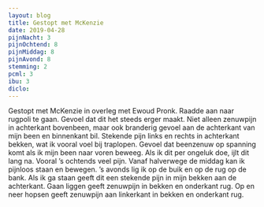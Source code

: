 ```yaml
---
layout: blog
title: Gestopt met McKenzie
date: 2019-04-28
pijnNacht: 3
pijnOchtend: 8
pijnMiddag: 8
pijnAvond: 8
stemming: 2
pcml: 3
ibu: 3
diclo: 
---
```


Gestopt met McKenzie in overleg met Ewoud Pronk. Raadde aan naar rugpoli te gaan. Gevoel dat dit het steeds erger maakt. Niet alleen zenuwpijn in achterkant bovenbeen, maar ook branderig gevoel aan de achterkant van mijn been en binnenkant bil. Stekende pijn links en rechts in achterkant bekken, wat ik vooral voel bij traplopen. Gevoel dat beenzenuw op spanning komt als ik mijn been naar voren beweeg. Als ik dit per ongeluk doe, ijlt dit lang na. Vooral ’s ochtends veel pijn. Vanaf halverwege de middag kan ik pijnloos staan en bewegen. ’s avonds lig ik op de buik en op de rug op de bank. Als ik ga staan geeft dit een stekende pijn in mijn bekken aan de achterkant. Gaan liggen geeft zenuwpijn in bekken en onderkant rug. Op en neer hopsen geeft zenuwpijn aan linkerkant in bekken en onderkant rug.

